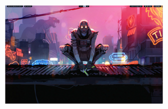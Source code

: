 ![alt text](https://github.com/imranelalami/Hyprland-Dotfiles/blob/main/hyde/themes/250223_18h38m07s_screenshot.png)
